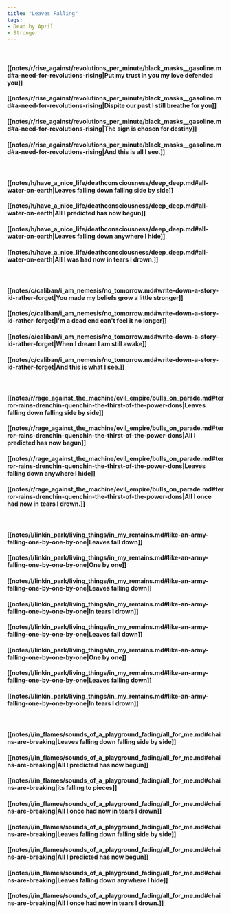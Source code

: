 ```yaml
---
title: "Leaves Falling"
tags:
- Dead by April
- Stronger
---
```

&nbsp;
#### [[notes/r/rise_against/revolutions_per_minute/black_masks__gasoline.md#a-need-for-revolutions-rising|Put my trust in you my love defended you]]
#### [[notes/r/rise_against/revolutions_per_minute/black_masks__gasoline.md#a-need-for-revolutions-rising|Dispite our past I still breathe for you]]
#### [[notes/r/rise_against/revolutions_per_minute/black_masks__gasoline.md#a-need-for-revolutions-rising|The sign is chosen for destiny]]
#### [[notes/r/rise_against/revolutions_per_minute/black_masks__gasoline.md#a-need-for-revolutions-rising|And this is all I see.]]
&nbsp;
#### [[notes/h/have_a_nice_life/deathconsciousness/deep_deep.md#all-water-on-earth|Leaves falling down falling side by side]]
#### [[notes/h/have_a_nice_life/deathconsciousness/deep_deep.md#all-water-on-earth|All I predicted has now begun]]
#### [[notes/h/have_a_nice_life/deathconsciousness/deep_deep.md#all-water-on-earth|Leaves falling down anywhere I hide]]
#### [[notes/h/have_a_nice_life/deathconsciousness/deep_deep.md#all-water-on-earth|All I was had now in tears I drown.]]
&nbsp;
#### [[notes/c/caliban/i_am_nemesis/no_tomorrow.md#write-down-a-story-id-rather-forget|You made my beliefs grow a little stronger]]
#### [[notes/c/caliban/i_am_nemesis/no_tomorrow.md#write-down-a-story-id-rather-forget|I'm a dead end can't feel it no longer]]
#### [[notes/c/caliban/i_am_nemesis/no_tomorrow.md#write-down-a-story-id-rather-forget|When I dream I am still awake]]
#### [[notes/c/caliban/i_am_nemesis/no_tomorrow.md#write-down-a-story-id-rather-forget|And this is what I see.]]
&nbsp;
#### [[notes/r/rage_against_the_machine/evil_empire/bulls_on_parade.md#terror-rains-drenchin-quenchin-the-thirst-of-the-power-dons|Leaves falling down falling side by side]]
#### [[notes/r/rage_against_the_machine/evil_empire/bulls_on_parade.md#terror-rains-drenchin-quenchin-the-thirst-of-the-power-dons|All I predicted has now begun]]
#### [[notes/r/rage_against_the_machine/evil_empire/bulls_on_parade.md#terror-rains-drenchin-quenchin-the-thirst-of-the-power-dons|Leaves falling down anywhere I hide]]
#### [[notes/r/rage_against_the_machine/evil_empire/bulls_on_parade.md#terror-rains-drenchin-quenchin-the-thirst-of-the-power-dons|All I once had now in tears I drown.]]
&nbsp;
#### [[notes/l/linkin_park/living_things/in_my_remains.md#like-an-army-falling-one-by-one-by-one|Leaves fall down]]
#### [[notes/l/linkin_park/living_things/in_my_remains.md#like-an-army-falling-one-by-one-by-one|One by one]]
#### [[notes/l/linkin_park/living_things/in_my_remains.md#like-an-army-falling-one-by-one-by-one|Leaves falling down]]
#### [[notes/l/linkin_park/living_things/in_my_remains.md#like-an-army-falling-one-by-one-by-one|In tears I drown]]
#### [[notes/l/linkin_park/living_things/in_my_remains.md#like-an-army-falling-one-by-one-by-one|Leaves fall down]]
#### [[notes/l/linkin_park/living_things/in_my_remains.md#like-an-army-falling-one-by-one-by-one|One by one]]
#### [[notes/l/linkin_park/living_things/in_my_remains.md#like-an-army-falling-one-by-one-by-one|Leaves falling down]]
#### [[notes/l/linkin_park/living_things/in_my_remains.md#like-an-army-falling-one-by-one-by-one|In tears I drown]]
&nbsp;
#### [[notes/i/in_flames/sounds_of_a_playground_fading/all_for_me.md#chains-are-breaking|Leaves falling down falling side by side]]
#### [[notes/i/in_flames/sounds_of_a_playground_fading/all_for_me.md#chains-are-breaking|All I predicted has now begun]]
#### [[notes/i/in_flames/sounds_of_a_playground_fading/all_for_me.md#chains-are-breaking|its falling to pieces]]
#### [[notes/i/in_flames/sounds_of_a_playground_fading/all_for_me.md#chains-are-breaking|All I once had now in tears I drown]]
#### [[notes/i/in_flames/sounds_of_a_playground_fading/all_for_me.md#chains-are-breaking|Leaves falling down falling side by side]]
#### [[notes/i/in_flames/sounds_of_a_playground_fading/all_for_me.md#chains-are-breaking|All I predicted has now begun]]
#### [[notes/i/in_flames/sounds_of_a_playground_fading/all_for_me.md#chains-are-breaking|Leaves falling down anywhere I hide]]
#### [[notes/i/in_flames/sounds_of_a_playground_fading/all_for_me.md#chains-are-breaking|All I once had now in tears I drown.]]
